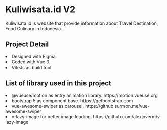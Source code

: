 # Kuliwisata.id V2

Kuliwisata.id is website that provide information about Travel Destination, Food Culinary in Indonesia.

## Project Detail
<li> Designed with Figma. </li>
<li> Coded with Vue 3. </li>
<li> ViteJs as build tool. </li>

## List of library used in this project
<li> @vueuse/motion as entry animation library. https://motion.vueuse.org</li>
<li> bootstrap 5 as component base. https://getbootstrap.com</li>
<li> vue-awesome-swiper as carousel. https://github.surmon.me/vue-awesome-swiper</li>
<li> v-lazy-image for better image loading. https://github.com/alexjoverm/v-lazy-image</li>
